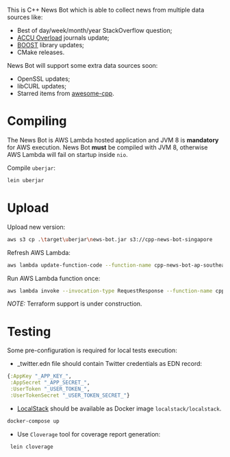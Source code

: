 This is C++ News Bot which is able to collect news from multiple data sources like:

- Best of day/week/month/year StackOverflow question;
- [ACCU Overload](https://accu.org/index.php/journals/c78/) journals update;
- [BOOST](https://www.boost.org/) library updates;
- CMake releases.

News Bot will support some extra data sources soon:

- OpenSSL updates;
- libCURL updates;
- Starred items from [awesome-cpp](https://github.com/fffaraz/awesome-cpp).

# Compiling

The News Bot is AWS Lambda hosted application and JVM 8 is **mandatory** for AWS execution. News Bot **must** be compiled with JVM 8, otherwise AWS Lambda will fail on startup inside `nio`. 

Compile `uberjar`:
```bash
lein uberjar
```

# Upload

Upload new version:
```bash
aws s3 cp .\target\uberjar\news-bot.jar s3://cpp-news-bot-singapore
```

Refresh AWS Lambda:
```bash
aws lambda update-function-code --function-name cpp-news-bot-ap-southeast-1 --region ap-southeast-1 --s3-bucket cpp-news-bot-singapore --s3-key news-bot.jar
```

Run AWS Lambda function once:
```bash
aws lambda invoke --invocation-type RequestResponse --function-name cpp-news-bot-ap-southeast-1 --region ap-southeast-1 --log-type Tail --payload '{}' outfile.txt
```

_NOTE:_ Terraform support is under construction.

# Testing

Some pre-configuration is required for local tests execution:

* _twitter.edn file should contain Twitter credentials as EDN record:
```clojure
{:AppKey "_APP_KEY_",
 :AppSecret "_APP_SECRET_",
 :UserToken "_USER_TOKEN_",
 :UserTokenSecret "_USER_TOKEN_SECRET_"}
```

* [LocalStack](https://localstack.cloud/) should be available as Docker image `localstack/localstack`.
```bash
docker-compose up
```

* Use `Cloverage` tool for coverage report generation:
```bash
 lein cloverage
 ```
